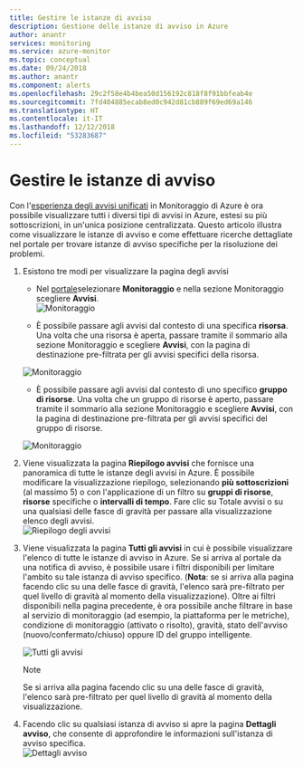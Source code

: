 ```yaml
---
title: Gestire le istanze di avviso
description: Gestione delle istanze di avviso in Azure
author: anantr
services: monitoring
ms.service: azure-monitor
ms.topic: conceptual
ms.date: 09/24/2018
ms.author: anantr
ms.component: alerts
ms.openlocfilehash: 29c2f58e4b4bea50d156192c818f8f91bbfeab4e
ms.sourcegitcommit: 7fd404885ecab8ed0c942d81cb889f69ed69a146
ms.translationtype: HT
ms.contentlocale: it-IT
ms.lasthandoff: 12/12/2018
ms.locfileid: "53283687"
---
```

# <a name="manage-alert-instances"></a>Gestire le istanze di avviso
Con l'[esperienza degli avvisi unificati](https://aka.ms/azure-alerts-overview) in Monitoraggio di Azure è ora possibile visualizzare tutti i diversi tipi di avvisi in Azure, estesi su più sottoscrizioni, in un'unica posizione centralizzata. Questo articolo illustra come visualizzare le istanze di avviso e come effettuare ricerche dettagliate nel portale per trovare istanze di avviso specifiche per la risoluzione dei problemi.

1. Esistono tre modi per visualizzare la pagina degli avvisi

   + Nel [portale](https://portal.azure.com/)selezionare **Monitoraggio** e nella sezione Monitoraggio scegliere **Avvisi**.  
    ![Monitoraggio](media/alerts-managing-alert-instances/monitoring-alerts-managing-alert-instances-toc.jpg)
  
   + È possibile passare agli avvisi dal contesto di una specifica **risorsa**. Una volta che una risorsa è aperta, passare tramite il sommario alla sezione Monitoraggio e scegliere **Avvisi**, con la pagina di destinazione pre-filtrata per gli avvisi specifici della risorsa.
   
    ![Monitoraggio](media/alerts-managing-alert-instances/alert-resource.JPG)
    
   + È possibile passare agli avvisi dal contesto di uno specifico **gruppo di risorse**. Una volta che un gruppo di risorse è aperto, passare tramite il sommario alla sezione Monitoraggio e scegliere **Avvisi**, con la pagina di destinazione pre-filtrata per gli avvisi specifici del gruppo di risorse.    
   
    ![Monitoraggio](media/alerts-managing-alert-instances/alert-rg.JPG)

1.  Viene visualizzata la pagina **Riepilogo avvisi** che fornisce una panoramica di tutte le istanze degli avvisi in Azure. È possibile modificare la visualizzazione riepilogo, selezionando **più sottoscrizioni** (al massimo 5) o con l'applicazione di un filtro su **gruppi di risorse**, **risorse** specifiche o **intervalli di tempo**. Fare clic su Totale avvisi o su una qualsiasi delle fasce di gravità per passare alla visualizzazione elenco degli avvisi.     
    ![Riepilogo degli avvisi](media/alerts-managing-alert-instances/alerts-summary.jpg)
 
1.  Viene visualizzata la pagina **Tutti gli avvisi** in cui è possibile visualizzare l'elenco di tutte le istanze di avviso in Azure. Se si arriva al portale da una notifica di avviso, è possibile usare i filtri disponibili per limitare l'ambito su tale istanza di avviso specifico. (**Nota**: se si arriva alla pagina facendo clic su una delle fasce di gravità, l'elenco sarà pre-filtrato per quel livello di gravità al momento della visualizzazione). Oltre ai filtri disponibili nella pagina precedente, è ora possibile anche filtrare in base al servizio di monitoraggio (ad esempio, la piattaforma per le metriche), condizione di monitoraggio (attivato o risolto), gravità, stato dell'avviso (nuovo/confermato/chiuso) oppure ID del gruppo intelligente.

    ![Tutti gli avvisi](media/alerts-managing-alert-instances/all-alerts.jpg)

    > [!NOTE]
    >  Se si arriva alla pagina facendo clic su una delle fasce di gravità, l'elenco sarà pre-filtrato per quel livello di gravità al momento della visualizzazione.
 
1.  Facendo clic su qualsiasi istanza di avviso si apre la pagina **Dettagli avviso**, che consente di approfondire le informazioni sull'istanza di avviso specifica.   
![Dettagli avviso](media/alerts-managing-alert-instances/alert-details.jpg)  
